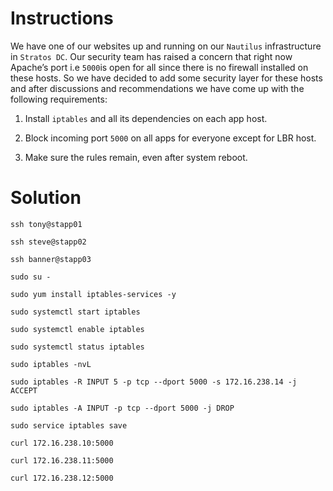 # Instructions

We have one of our websites up and running on our `Nautilus` infrastructure in `Stratos DC`. Our security team has raised a concern that right now Apache’s port i.e `5000`is open for all since there is no firewall installed on these hosts. So we have decided to add some security layer for these hosts and after discussions and recommendations we have come up with the following requirements:

1. Install `iptables` and all its dependencies on each app host.

2. Block incoming port `5000` on all apps for everyone except for LBR host.

3. Make sure the rules remain, even after system reboot.


# Solution

`ssh tony@stapp01`

`ssh steve@stapp02`

`ssh banner@stapp03`

`sudo su -`

`sudo yum install iptables-services -y`

`sudo systemctl start iptables`

`sudo systemctl enable iptables`

`sudo systemctl status iptables`

`sudo iptables -nvL`

`sudo iptables -R INPUT 5 -p tcp --dport 5000 -s 172.16.238.14 -j ACCEPT`

`sudo iptables -A INPUT -p tcp --dport 5000 -j DROP`

`sudo service iptables save`

`curl 172.16.238.10:5000`

`curl 172.16.238.11:5000`

`curl 172.16.238.12:5000`
